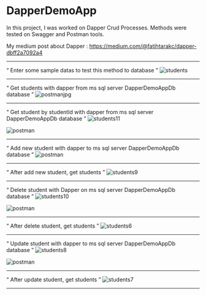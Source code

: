 # DapperDemoApp

In this project, I was worked on Dapper Crud Processes. Methods were tested on Swagger and Postman tools.

My medium post about Dapper : https://medium.com/@fatihtarakc/dapper-dbff2a7092a4

----------------------------------------------------------------------------------------------------------

“ Enter some sample datas to test this method to database ”
![students](https://github.com/user-attachments/assets/31e444b3-cb76-4b8a-bbba-d9632286d479)

----------------------------------------------------------------------------------------------------------

“ Get students with dapper from ms sql server DapperDemoAppDb database ”
![postmanjpg](https://github.com/user-attachments/assets/5d923bf3-fdaa-4cbd-85de-6a64e7c7a324)

----------------------------------------------------------------------------------------------------------

“ Get student by studentId with dapper from ms sql server DapperDemoAppDb database ”
![students11](https://github.com/user-attachments/assets/9f4eef37-f28f-470f-b36d-ed5aedd874b2)

![postman](https://github.com/user-attachments/assets/ae7b0f78-83b7-4b69-ae67-c4b92b74c479)

----------------------------------------------------------------------------------------------------------

“ Add new student with dapper to ms sql server DapperDemoAppDb database ”
![postman](https://github.com/user-attachments/assets/4745cfc9-1890-4bce-811b-72570ad85e0b)

----------------------------------------------------------------------------------------------------------

“ After add new student, get students ”
![students9](https://github.com/user-attachments/assets/9b6ae35c-fbd6-4321-b73c-569bf4c0783c)

----------------------------------------------------------------------------------------------------------

“ Delete student with Dapper on ms sql server DapperDemoAppDb database ”
![students10](https://github.com/user-attachments/assets/42d28856-3758-4da0-bee3-c084a72dd459)

![postman](https://github.com/user-attachments/assets/931957b8-593b-4b65-9b1e-f421c23d6226)

----------------------------------------------------------------------------------------------------------

“ After delete student, get students ”
![students6](https://github.com/user-attachments/assets/2c64e0b7-19c9-443d-896f-c30ed7eca934)

----------------------------------------------------------------------------------------------------------

“ Update student with dapper to ms sql server DapperDemoAppDb database ”
![students8](https://github.com/user-attachments/assets/f86d0412-3b66-4de3-810b-74fd96ceafd8)


![postman](https://github.com/user-attachments/assets/e2072494-7a6e-47ba-8a89-4f56a87a3d79)

----------------------------------------------------------------------------------------------------------

“ After update student, get students ”
![students7](https://github.com/user-attachments/assets/3503c7aa-6b6e-47af-98ae-322d9d667570)

----------------------------------------------------------------------------------------------------------
